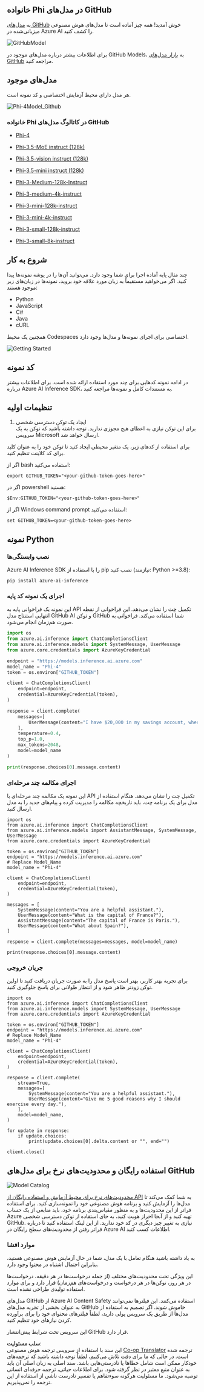 <!--
CO_OP_TRANSLATOR_METADATA:
{
  "original_hash": "fb67a08b9fc911a10ed58081fadef416",
  "translation_date": "2025-03-27T06:20:05+00:00",
  "source_file": "md\\01.Introduction\\02\\02.GitHubModel.md",
  "language_code": "fa"
}
-->
## خانواده Phi در مدل‌های GitHub

به [مدل‌های GitHub](https://github.com/marketplace/models) خوش آمدید! همه چیز آماده است تا مدل‌های هوش مصنوعی میزبانی‌شده در Azure AI را کشف کنید.

![GitHubModel](../../../../../translated_images/GitHub_ModelCatalog.4fc858ab26afe64c43f5e423ad0c5c733878bb536fdb027a5bcf1f80c41b0633.fa.png)

برای اطلاعات بیشتر درباره مدل‌های موجود در GitHub Models، به [بازار مدل‌های GitHub](https://github.com/marketplace/models) مراجعه کنید.

## مدل‌های موجود

هر مدل دارای محیط آزمایش اختصاصی و کد نمونه است.

![Phi-4Model_Github](../../../../../translated_images/GitHub_ModelPlay.998e294f6ee69c3ca174c880b32af9feec4221d0d787de899ad9bb2da3b58981.fa.png)

### خانواده Phi در کاتالوگ مدل‌های GitHub

- [Phi-4](https://github.com/marketplace/models/azureml/Phi-4)

- [Phi-3.5-MoE instruct (128k)](https://github.com/marketplace/models/azureml/Phi-3-5-MoE-instruct)

- [Phi-3.5-vision instruct (128k)](https://github.com/marketplace/models/azureml/Phi-3-5-vision-instruct)

- [Phi-3.5-mini instruct (128k)](https://github.com/marketplace/models/azureml/Phi-3-5-mini-instruct)

- [Phi-3-Medium-128k-Instruct](https://github.com/marketplace/models/azureml/Phi-3-medium-128k-instruct)

- [Phi-3-medium-4k-instruct](https://github.com/marketplace/models/azureml/Phi-3-medium-4k-instruct)

- [Phi-3-mini-128k-instruct](https://github.com/marketplace/models/azureml/Phi-3-mini-128k-instruct)

- [Phi-3-mini-4k-instruct](https://github.com/marketplace/models/azureml/Phi-3-mini-4k-instruct)

- [Phi-3-small-128k-instruct](https://github.com/marketplace/models/azureml/Phi-3-small-128k-instruct)

- [Phi-3-small-8k-instruct](https://github.com/marketplace/models/azureml/Phi-3-small-8k-instruct)

## شروع به کار

چند مثال پایه آماده اجرا برای شما وجود دارد. می‌توانید آن‌ها را در پوشه نمونه‌ها پیدا کنید. اگر می‌خواهید مستقیماً به زبان مورد علاقه خود بروید، نمونه‌ها در زبان‌های زیر موجود هستند:

- Python  
- JavaScript  
- C#  
- Java  
- cURL  

همچنین یک محیط Codespaces اختصاصی برای اجرای نمونه‌ها و مدل‌ها وجود دارد.

![Getting Started](../../../../../translated_images/GitHub_ModelGetStarted.b4b839a081583da39bc976c2f0d8ac4603d3b8c23194b16cc9e0a1014f5611d0.fa.png)

## کد نمونه

در ادامه نمونه کدهایی برای چند مورد استفاده ارائه شده است. برای اطلاعات بیشتر درباره Azure AI Inference SDK، به مستندات کامل و نمونه‌ها مراجعه کنید.

## تنظیمات اولیه

1. ایجاد یک توکن دسترسی شخصی  
برای این توکن نیازی به اعطای هیچ مجوزی ندارید. توجه داشته باشید که توکن به یک سرویس Microsoft ارسال خواهد شد.

برای استفاده از کدهای زیر، یک متغیر محیطی ایجاد کنید تا توکن خود را به عنوان کلید برای کد کلاینت تنظیم کنید.

اگر از bash استفاده می‌کنید:  
```
export GITHUB_TOKEN="<your-github-token-goes-here>"
```  
اگر در powershell هستید:  
```
$Env:GITHUB_TOKEN="<your-github-token-goes-here>"
```  
اگر از Windows command prompt استفاده می‌کنید:  
```
set GITHUB_TOKEN=<your-github-token-goes-here>
```  

## نمونه Python

### نصب وابستگی‌ها  
Azure AI Inference SDK را با استفاده از pip نصب کنید (نیازمند: Python >=3.8):  
```
pip install azure-ai-inference
```  

### اجرای یک نمونه کد پایه  

این نمونه یک فراخوانی پایه به API تکمیل چت را نشان می‌دهد. این فراخوانی از نقطه انتهایی استنتاج مدل GitHub AI و توکن GitHub شما استفاده می‌کند. فراخوانی به صورت هم‌زمان انجام می‌شود.  
```python
import os
from azure.ai.inference import ChatCompletionsClient
from azure.ai.inference.models import SystemMessage, UserMessage
from azure.core.credentials import AzureKeyCredential

endpoint = "https://models.inference.ai.azure.com"
model_name = "Phi-4"
token = os.environ["GITHUB_TOKEN"]

client = ChatCompletionsClient(
    endpoint=endpoint,
    credential=AzureKeyCredential(token),
)

response = client.complete(
    messages=[
        UserMessage(content="I have $20,000 in my savings account, where I receive a 4% profit per year and payments twice a year. Can you please tell me how long it will take for me to become a millionaire? Also, can you please explain the math step by step as if you were explaining it to an uneducated person?"),
    ],
    temperature=0.4,
    top_p=1.0,
    max_tokens=2048,
    model=model_name
)

print(response.choices[0].message.content)
```  

### اجرای مکالمه چند مرحله‌ای  

این نمونه یک مکالمه چند مرحله‌ای با API تکمیل چت را نشان می‌دهد. هنگام استفاده از مدل برای یک برنامه چت، باید تاریخچه مکالمه را مدیریت کرده و پیام‌های جدید را به مدل ارسال کنید.  
```
import os
from azure.ai.inference import ChatCompletionsClient
from azure.ai.inference.models import AssistantMessage, SystemMessage, UserMessage
from azure.core.credentials import AzureKeyCredential

token = os.environ["GITHUB_TOKEN"]
endpoint = "https://models.inference.ai.azure.com"
# Replace Model_Name
model_name = "Phi-4"

client = ChatCompletionsClient(
    endpoint=endpoint,
    credential=AzureKeyCredential(token),
)

messages = [
    SystemMessage(content="You are a helpful assistant."),
    UserMessage(content="What is the capital of France?"),
    AssistantMessage(content="The capital of France is Paris."),
    UserMessage(content="What about Spain?"),
]

response = client.complete(messages=messages, model=model_name)

print(response.choices[0].message.content)
```  

### جریان خروجی  

برای تجربه بهتر کاربر، بهتر است پاسخ مدل را به صورت جریان دریافت کنید تا اولین توکن زودتر ظاهر شود و از انتظار طولانی برای پاسخ جلوگیری کنید.  
```
import os
from azure.ai.inference import ChatCompletionsClient
from azure.ai.inference.models import SystemMessage, UserMessage
from azure.core.credentials import AzureKeyCredential

token = os.environ["GITHUB_TOKEN"]
endpoint = "https://models.inference.ai.azure.com"
# Replace Model_Name
model_name = "Phi-4"

client = ChatCompletionsClient(
    endpoint=endpoint,
    credential=AzureKeyCredential(token),
)

response = client.complete(
    stream=True,
    messages=[
        SystemMessage(content="You are a helpful assistant."),
        UserMessage(content="Give me 5 good reasons why I should exercise every day."),
    ],
    model=model_name,
)

for update in response:
    if update.choices:
        print(update.choices[0].delta.content or "", end="")

client.close()
```  

## استفاده رایگان و محدودیت‌های نرخ برای مدل‌های GitHub  

![Model Catalog](../../../../../translated_images/GitHub_Model.0c2abb992151c5407046e2b763af51505ff709f04c0950785e0300fdc8c55a0c.fa.png)

[محدودیت‌های نرخ برای محیط آزمایش و استفاده رایگان از API](https://docs.github.com/en/github-models/prototyping-with-ai-models#rate-limits) به شما کمک می‌کند تا مدل‌ها را آزمایش کنید و برنامه هوش مصنوعی خود را نمونه‌سازی کنید. برای استفاده فراتر از این محدودیت‌ها و به منظور مقیاس‌بندی برنامه خود، باید منابعی از یک حساب Azure تهیه کنید و از آنجا احراز هویت کنید، به جای استفاده از توکن دسترسی شخصی GitHub. نیازی به تغییر چیز دیگری در کد خود ندارید. از این لینک استفاده کنید تا درباره فراتر رفتن از محدودیت‌های سطح رایگان در Azure AI اطلاعات کسب کنید.

### موارد افشا

به یاد داشته باشید هنگام تعامل با یک مدل، شما در حال آزمایش هوش مصنوعی هستید، بنابراین احتمال اشتباه در محتوا وجود دارد.

این ویژگی تحت محدودیت‌های مختلف (از جمله درخواست‌ها در هر دقیقه، درخواست‌ها در هر روز، توکن‌ها در هر درخواست و درخواست‌های هم‌زمان) قرار دارد و برای موارد استفاده تولیدی طراحی نشده است.

مدل‌های GitHub از Azure AI Content Safety استفاده می‌کنند. این فیلترها نمی‌توانند به عنوان بخشی از تجربه مدل‌های GitHub خاموش شوند. اگر تصمیم به استفاده از مدل‌ها از طریق یک سرویس پولی دارید، لطفاً فیلترهای محتوای خود را برای برآورده کردن نیازهای خود تنظیم کنید.

این سرویس تحت شرایط پیش‌انتشار GitHub قرار دارد.  

**سلب مسئولیت**:  
این سند با استفاده از سرویس ترجمه هوش مصنوعی [Co-op Translator](https://github.com/Azure/co-op-translator) ترجمه شده است. در حالی که ما برای دقت تلاش می‌کنیم، لطفاً توجه داشته باشید که ترجمه‌های خودکار ممکن است شامل خطاها یا نادرستی‌هایی باشد. سند اصلی به زبان اصلی آن باید به عنوان منبع معتبر در نظر گرفته شود. برای اطلاعات حیاتی، ترجمه حرفه‌ای انسانی توصیه می‌شود. ما مسئولیت هرگونه سوءتفاهم یا تفسیر نادرست ناشی از استفاده از این ترجمه را نمی‌پذیریم.